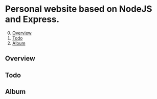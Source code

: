 # Personal website based on NodeJS and Express.

0. [Overview](#overview)
0. [Todo](#todo)
0. [Album](#album)

## Overview

## Todo

## Album
